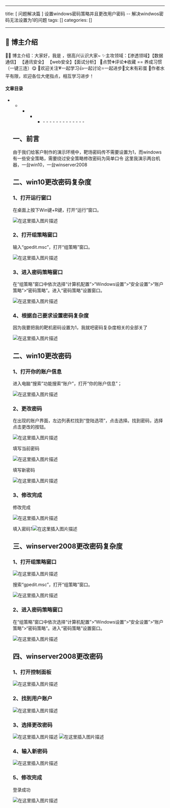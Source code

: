 
--- 
title:  [ 问题解决篇 ] 设置windows密码策略并且更改用户密码 -- 解决windwos密码无法设置为1的问题 
tags: []
categories: [] 

---
>  
 <h2>🍬 博主介绍</h2> 
 👨‍🎓 博主介绍：大家好，我是  ，很高兴认识大家~ ✨主攻领域：【渗透领域】【数据通信】 【通讯安全】 【web安全】【面试分析】 🎉点赞➕评论➕收藏 == 养成习惯（一键三连）😋 🎉欢迎关注💗一起学习👍一起讨论⭐️一起进步📝文末有彩蛋 🙏作者水平有限，欢迎各位大佬指点，相互学习进步！ 




#### 文章目录
- - - - <ul><li>- - - - - - - - - - - - - 


## 一、前言

>  
 由于我们给客户制作的演示环境中，靶场密码传不需要设置为1，而windows有一些安全策略，需要绕过安全策略修改密码为简单口令 这里我演示两台机器，一台win10，一台winserver2008 


## 二、win10更改密码复杂度

### 1、打开运行窗口

>  
 在桌面上按下Win键+R键，打开“运行”窗口。 


<img src="https://img-blog.csdnimg.cn/e37c594f021f46daac00b2ac8ee91762.png" alt="在这里插入图片描述">

### 2、打开组策略窗口

>  
 输入“gpedit.msc”，打开“组策略”窗口。 


<img src="https://img-blog.csdnimg.cn/364a85e62706415f981296559ec452b5.png" alt="在这里插入图片描述">

### 3、进入密码策略窗口

>  
 在“组策略”窗口中依次选择“计算机配置”&gt;“Windows设置”&gt;“安全设置”&gt;“账户策略”&gt;“密码策略”。进入“密码策略”设置窗口。 


<img src="https://img-blog.csdnimg.cn/f0304156f62d4d6aa14447fcae02a4f9.png" alt="在这里插入图片描述">

### 4、根据自己要求设置密码复杂度

>  
 因为我要把我的靶机密码设置为1，我就吧密码复杂度相关的全部关了 


<img src="https://img-blog.csdnimg.cn/30146b9c679046d4bff827c11da1a88a.png" alt="在这里插入图片描述">

## 二、win10更改密码

### 1、打开你的账户信息

>  
 进入电脑“搜索”功能搜索“账户”，打开“你的账户信息”； 


<img src="https://img-blog.csdnimg.cn/89905ee09dc0417989f68c437fb607f1.png" alt="在这里插入图片描述">

### 2、更改密码

>  
 在出现的账户界面，左边列表栏找到“登陆选项”，点击选择。找到密码，选择点击更改的按钮。 


<img src="https://img-blog.csdnimg.cn/12ecdf5d922f4e58aaafbdaf3741fd73.png" alt="在这里插入图片描述">

>  
 填写当前密码 


<img src="https://img-blog.csdnimg.cn/7d16ab9090694e8d876fecf7d460f3eb.png" alt="在这里插入图片描述">

>  
 填写新密码 


<img src="https://img-blog.csdnimg.cn/09a8f02f71f74e12bfb0826a6b043990.png" alt="在这里插入图片描述">

### 3、修改完成

>  
 修改完成 


<img src="https://img-blog.csdnimg.cn/f98ce12e337546d5b39932a5707c702a.png" alt="在这里插入图片描述">

>  
 填入密码1<img src="https://img-blog.csdnimg.cn/b97f5bc743ac49dbbd2f24718dc111d6.png" alt="在这里插入图片描述"> 


## 三、winserver2008更改密码复杂度

### 1、打开组策略窗口

<img src="https://img-blog.csdnimg.cn/3bf228c6d4754427ba3bbbe978f3a1d2.png" alt="在这里插入图片描述">

>  
 搜索“gpedit.msc”，打开“组策略”窗口。 


<img src="https://img-blog.csdnimg.cn/177de7882de544b290ddd017032b816a.png" alt="在这里插入图片描述">

### 2、进入密码策略窗口

>  
 在“组策略”窗口中依次选择“计算机配置”&gt;“Windows设置”&gt;“安全设置”&gt;“账户策略”&gt;“密码策略”。进入“密码策略”设置窗口。 


<img src="https://img-blog.csdnimg.cn/95dd4abb30bf4f53ac84ce6cd10ae709.png" alt="在这里插入图片描述">

## 四、winserver2008更改密码

### 1、打开控制面板

<img src="https://img-blog.csdnimg.cn/97bc5c4c8fa148b58b7000b40922a9bf.png" alt="在这里插入图片描述">

### 2、找到用户账户

<img src="https://img-blog.csdnimg.cn/0788d36c55f84b498d61004312d6d9e4.png" alt="在这里插入图片描述">

### 3、选择更改密码

<img src="https://img-blog.csdnimg.cn/c817eb8fac7f42e28bd138805317b47e.png" alt="在这里插入图片描述">

<img src="https://img-blog.csdnimg.cn/284b12a129094019bf1d5e3c81ad712f.png" alt="在这里插入图片描述">

### 4、输入新密码

<img src="https://img-blog.csdnimg.cn/49556ace7edd4cb9adc547910e305715.png" alt="在这里插入图片描述">

### 5、修改完成

>  
 登录成功 


<img src="https://img-blog.csdnimg.cn/2e2f6d0569154e22a66c7b8e82e4ff5e.png" alt="在这里插入图片描述">
